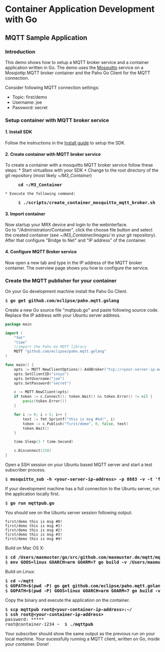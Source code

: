 # Container Application Development with Go

## MQTT Sample Application

### Introduction
This demo shows how to setup a MQTT broker service and a container 
application written in Go. The demo uses the [Mosquitto](http://www.mosquitto.org/ "Mosquitto")
service on a Mosqiottp MQTT broker container and the Paho Go Client for the MQTT connection.

Consider following MQTT connection settings:
- Topic: first/demo
- Username: joe
- Password: secret 

### Setup container with MQTT broker service

#### 1. Install SDK
Follow the instructions in the [Install guide](https://github.com/insys-icom/M3_Container/blob/master/doc/Install_Virtualbox.md "Install Virtualbox") to setup the SDK.

#### 2. Create container with MQTT broker service
To create a container with a mosquitto MQTT broker service follow these steps:
    * Start virtualbox with your SDK
    * Change to the root directory of the git repository (most likely *~/M3_Container*) 
<pre>
&nbsp;&nbsp;&nbsp;&nbsp;&nbsp;<b>cd ~/M3_Container</b>
</pre>
    * Execute the following command:
<pre>
&nbsp;&nbsp;&nbsp;&nbsp;&nbsp;$ <b>./scripts/create_container_mosquitto_mqtt_broker.sh</b>
</pre>

#### 3. Import container
Now startup your MRX device and login to the webinterface.<br> 
Go to "/Administration/Container", click the choose file button and select the created container (see *~/M3_Container/images/* in your git repository).<br>
After that configure "Bridge to Net" and "IP address" of the container.

#### 4. Configure MQTT Broker service
Now open a new tab and type in the IP address of the MQTT broker container.
The overview page shows you how to configure the service.

### Create the MQTT publisher for your container

On your Go development machine install the Paho Go Client.
<pre>
$ <b>go get github.com/eclipse/paho.mqtt.golang</b>
</pre>

Create a new Go source file "mqttpub.go" and paste following source code. 
Replace the IP address with your Ubuntu server address.
```go
package main

import (
	"fmt"
	"time"
	//import the Paho Go MQTT library
	MQTT "github.com/eclipse/paho.mqtt.golang"
)

func main() {
	opts := MQTT.NewClientOptions().AddBroker("tcp://<your-server-ip-address>:8883")
	opts.SetClientID("insys")
	opts.SetUsername("joe")
	opts.SetPassword("secret")

	c := MQTT.NewClient(opts)
	if token := c.Connect(); token.Wait() && token.Error() != nil {
		panic(token.Error())
	}

	for i := 0; i < 5; i++ {
		text := fmt.Sprintf("this is msg #%d!", i)
		token := c.Publish("first/demo", 0, false, text)
		token.Wait()
	}

	time.Sleep(3 * time.Second)

	c.Disconnect(250)
}
```

Open a SSH session on your Ubuntu based MQTT server and start a test
subscriber process.
<pre>
$ <b>mosquitto_sub -h &lt;your-server-ip-address&gt; -p 8883 -v -t 'first/demo' -u joe -P secret</b>
</pre>

If your development machine has a full connection to the Ubuntu server, run the
application locally first.
<pre>
$ <b>go run mqttpub.go</b>
</pre>

You should see on the Ubuntu server session following output:
```
first/demo this is msg #0!
first/demo this is msg #1!
first/demo this is msg #2!
first/demo this is msg #3!
first/demo this is msg #4!
```

Build on Mac OS X:
<pre>
$ <b>cd /Users/maxmuster/go/src/github.com/maxmuster.de/mqtt/mqttpub.go</b>
$ <b>env GOOS=linux GOARCH=arm GOARM=7 go build -v /Users/maxmuster/go/src/github.com/maxmuster.de/mqtt/mqttpub.go</b>
</pre>

Build on Linux:
<pre>
$ <b>cd ~/mqtt</b>
$ <b>GOPATH=$(pwd -P) go get github.com/eclipse/paho.mqtt.golang</b>
$ <b>GOPATH=$(pwd -P) GOOS=linux GOARCH=arm GOARM=7 go build -v mqttpub.go</b>
</pre>

Copy the binary and execute the application on the container. 

<pre>
$ <b>scp mqttpub root@&lt;your-container-ip-address&gt;:~/</b>
$ <b>ssh root@&lt;your-container-ip-address&gt;</b>
password: *****
root@container-1234 ~  $ <b>./mqttpub</b>
</pre>

Your subscriber should show the same output as the previous run on your
local machine. Your sucessfully running a MQTT client, written on Go, 
inside your container. Done!
